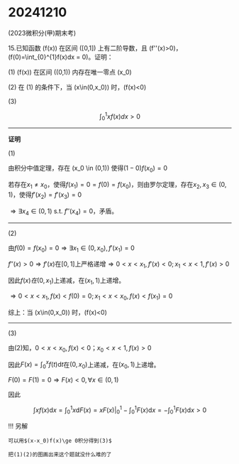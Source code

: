 # 20241210

(2023微积分(甲)期末考)

15.已知函数 \(f(x)\) 在区间 \([0,1]\) 上有二阶导数，且 \(f''(x)>0\)，\(f(0)=\int_{0}^{1}f(x)dx = 0\)。证明：

(1) \(f(x)\) 在区间 \((0,1)\) 内存在唯一零点 \(x_0\)

(2) 在 (1) 的条件下，当 \(x\in(0,x_0)\) 时，\(f(x)<0\)

(3) 

$$\int_{0}^{1}xf(x)dx>0$$

---

**证明**

(1)

由积分中值定理，存在 \(x_0 \in (0,1)\) 使得$(1-0)f(x_0) = 0$

若存在$x_1\neq x_0$，使得$f(x_1)=0 = f(0) = f(x_0)$，则由罗尔定理，存在$x_2,x_3\in(0,1)$，使得$f'(x_2) = f'(x_3) = 0$

$\Rightarrow \exists x_4\in(0,1)$ s.t. $f''(x_4) = 0$，矛盾。

---

(2)

由$f(0) = f(x_0) = 0\Rightarrow \exists x_1\in(0,x_0),f'(x_1) = 0$

$f''(x)\gt0\Rightarrow f'(x)$在$[0,1]$上严格递增$\Rightarrow 0<x<x_1,f'(x)<0; x_1<x<1,f'(x)\gt0$

因此$f(x)在(0,x_1)$上递减，在$(x_1,1)$上递增。

$\Rightarrow 0<x<x_1,f(x)<f(0)=0; x_1<x<x_0,f(x)<f(x_1)=0$

综上：当 \(x\in(0,x_0)\) 时，\(f(x)<0\)

---

(3)

由(2)知，$0<x<x_0,f(x)<0$；$x_0<x<1,f(x)>0$

因此$F(x) = \int_0^xf(t)\mathrm{d}t$在$(0,x_0)$上递减，在$(x_0,1)$上递增。

$F(0) = F(1) = 0\Rightarrow F(x) < 0,\forall x\in(0,1)$

因此

$$
\int xf(x)\mathrm{d}x = \int_0^1x\mathrm{d}F(x) = xF(x)\Big|_0^1 - \int_0^1F(x)\mathrm{d}x = -\int_0^1F(x)\mathrm{d}x > 0
$$

!!! 另解

    可以用$(x-x_0)f(x)\ge 0积分得到(3)$
    
    把(1)(2)的图画出来这个题就没什么难的了
